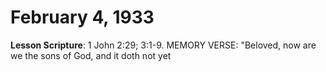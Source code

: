 # February 4, 1933

**Lesson Scripture**: 1 John 2:29; 3:1-9. MEMORY VERSE: "Beloved, now are we the sons of God, and it doth not yet

